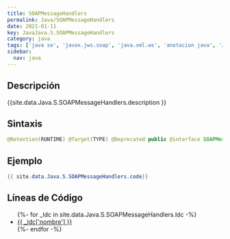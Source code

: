 ```yaml
---
title: SOAPMessageHandlers
permalink: Java/SOAPMessageHandlers
date: 2021-01-11
key: JavaJava.S.SOAPMessageHandlers
category: java
tags: ['java se', 'javax.jws.soap', 'java.xml.ws', 'anotacion java', 'Java 1.6']
sidebar: 
  nav: java
---
```


## Descripción
{{site.data.Java.S.SOAPMessageHandlers.description }}

## Sintaxis
~~~java
@Retention(RUNTIME) @Target(TYPE) @Deprecated public @interface SOAPMessageHandlers
~~~

## Ejemplo
~~~java
{{ site.data.Java.S.SOAPMessageHandlers.code}}
~~~

## Líneas de Código
<ul>
{%- for _ldc in site.data.Java.S.SOAPMessageHandlers.ldc -%}
   <li>
       <a href="{{_ldc['url'] }}">{{ _ldc['nombre'] }}</a>
   </li>
{%- endfor -%}
</ul>
